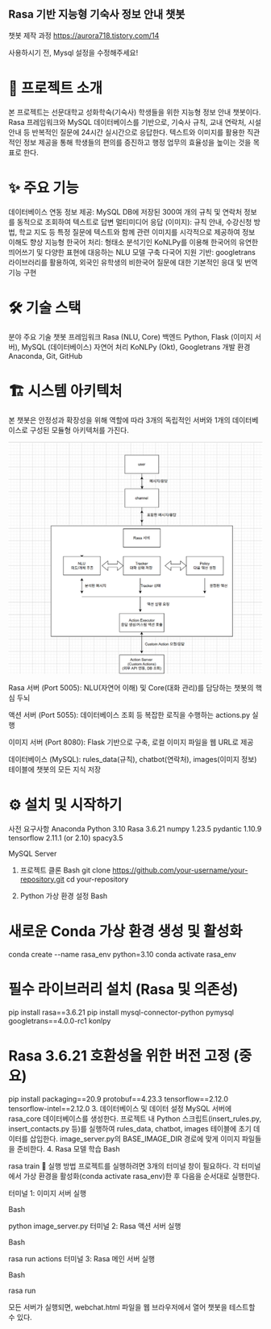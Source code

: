 ## Rasa 기반 지능형 기숙사 정보 안내 챗봇

챗봇 제작 과정
https://aurora718.tistory.com/14

사용하시기 전, Mysql 설정을 수정해주세요!


# 📖 프로젝트 소개
본 프로젝트는 선문대학교 성화학숙(기숙사) 학생들을 위한 지능형 정보 안내 챗봇이다. Rasa 프레임워크와 MySQL 데이터베이스를 기반으로, 기숙사 규칙, 교내 연락처, 시설 안내 등 반복적인 질문에 24시간 실시간으로 응답한다. 텍스트와 이미지를 활용한 직관적인 정보 제공을 통해 학생들의 편의를 증진하고 행정 업무의 효율성을 높이는 것을 목표로 한다.

# ✨ 주요 기능
데이터베이스 연동 정보 제공: MySQL DB에 저장된 300여 개의 규칙 및 연락처 정보를 동적으로 조회하여 텍스트로 답변
멀티미디어 응답 (이미지): 규칙 안내, 수강신청 방법, 학교 지도 등 특정 질문에 텍스트와 함께 관련 이미지를 시각적으로 제공하여 정보 이해도 향상
지능형 한국어 처리: 형태소 분석기인 KoNLPy를 이용해 한국어의 유연한 띄어쓰기 및 다양한 표현에 대응하는 NLU 모델 구축
다국어 지원 기반: googletrans 라이브러리를 활용하여, 외국인 유학생의 비한국어 질문에 대한 기본적인 응대 및 번역 기능 구현

# 🛠️ 기술 스택
분야	주요 기술
챗봇 프레임워크	Rasa (NLU, Core)
백엔드	Python, Flask (이미지 서버), MySQL (데이터베이스)
자연어 처리	KoNLPy (Okt), Googletrans
개발 환경	Anaconda, Git, GitHub

# 🏗️ 시스템 아키텍처
본 챗봇은 안정성과 확장성을 위해 역할에 따라 3개의 독립적인 서버와 1개의 데이터베이스로 구성된 모듈형 아키텍처를 가진다.

 <img src="https://github.com/aurora843/aurora843/blob/main/%EB%8B%A4%EC%9A%B4%EB%A1%9C%EB%93%9C%20(2).png">

Rasa 서버 (Port 5005): NLU(자연어 이해) 및 Core(대화 관리)를 담당하는 챗봇의 핵심 두뇌

액션 서버 (Port 5055): 데이터베이스 조회 등 복잡한 로직을 수행하는 actions.py 실행

이미지 서버 (Port 8080): Flask 기반으로 구축, 로컬 이미지 파일을 웹 URL로 제공

데이터베이스 (MySQL): rules_data(규칙), chatbot(연락처), images(이미지 정보) 테이블에 챗봇의 모든 지식 저장

# ⚙️ 설치 및 시작하기
사전 요구사항
Anaconda 
Python 3.10
Rasa 3.6.21
numpy 1.23.5
pydantic 1.10.9
tensorflow 2.11.1 (or 2.10)
spacy3.5

MySQL Server
1. 프로젝트 클론
Bash
git clone https://github.com/your-username/your-repository.git
cd your-repository

2. Python 가상 환경 설정
Bash

# 새로운 Conda 가상 환경 생성 및 활성화
conda create --name rasa_env python=3.10
conda activate rasa_env

# 필수 라이브러리 설치 (Rasa 및 의존성)
pip install rasa==3.6.21
pip install mysql-connector-python pymysql googletrans==4.0.0-rc1 konlpy

# Rasa 3.6.21 호환성을 위한 버전 고정 (중요)
pip install packaging==20.9 protobuf==4.23.3 tensorflow==2.12.0 tensorflow-intel==2.12.0
3. 데이터베이스 및 데이터 설정
MySQL 서버에 rasa_core 데이터베이스를 생성한다.
프로젝트 내 Python 스크립트(insert_rules.py, insert_contacts.py 등)를 실행하여 rules_data, chatbot, images 테이블에 초기 데이터를 삽입한다.
image_server.py의 BASE_IMAGE_DIR 경로에 맞게 이미지 파일들을 준비한다.
4. Rasa 모델 학습
Bash

rasa train
🚀 실행 방법
프로젝트를 실행하려면 3개의 터미널 창이 필요하다. 각 터미널에서 가상 환경을 활성화(conda activate rasa_env)한 후 다음을 순서대로 실행한다.

터미널 1: 이미지 서버 실행

Bash

python image_server.py
터미널 2: Rasa 액션 서버 실행

Bash

rasa run actions
터미널 3: Rasa 메인 서버 실행

Bash

rasa run
<!-- end list -->

모든 서버가 실행되면, webchat.html 파일을 웹 브라우저에서 열어 챗봇을 테스트할 수 있다.
